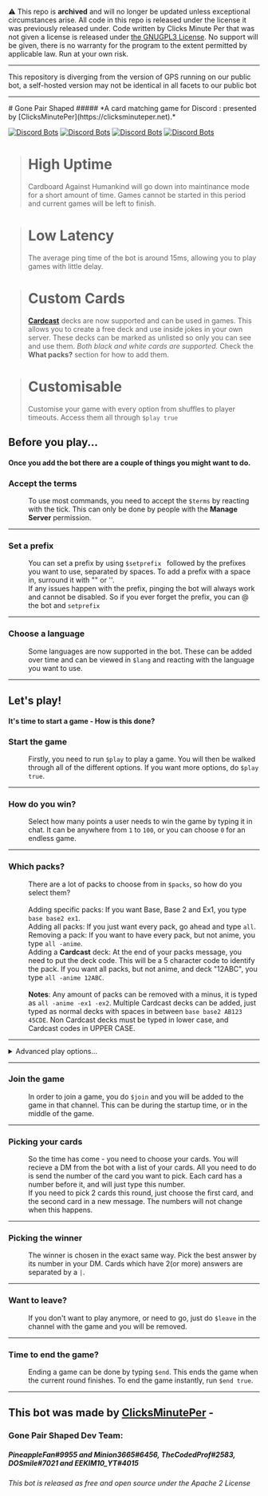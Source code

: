 ⚠️ This repo is <b>archived</b> and will no longer be updated unless exceptional circumstances arise. All code in this repo is released under the license it was previously released under. Code written by Clicks Minute Per that was not given a license is released under <a href="https://www.gnu.org/licenses/gpl-3.0.en.html">the GNUGPL3 License</a>. No support will be given, there is no warranty for the program to the extent permitted by applicable law. Run at your own risk. 
<hr/>
This repository is diverging from the version of GPS running on our public bot, a self-hosted version may not be identical in all facets to our public bot
<hr/>
# Gone Pair Shaped
##### *A card matching game for Discord : presented by [ClicksMinutePer](https://clicksminuteper.net).*


[![Discord Bots](https://top.gg/api/widget/status/679361555732627476.svg?noavatar=true)](https://discord.gg/bPaNnxe)
[![Discord Bots](https://top.gg/api/widget/servers/679361555732627476.svg?noavatar=true)](https://discordapp.com/oauth2/authorize?client_id=679361555732627476&scope=bot&permissions=130048)
[![Discord Bots](https://top.gg/api/widget/upvotes/679361555732627476.svg?noavatar=true)](https://top.gg/bot/679361555732627476/vote)
[![Discord Bots](https://top.gg/api/widget/lib/679361555732627476.svg?noavatar=true)](https://discordpy.readthedocs.io/en/latest/)

> **High Uptime** 
> ====
> Cardboard Against Humankind will go down into maintinance mode for a short amount of time. Games cannot be started in this period 
> and current games will be left to finish.


> **Low Latency** 
> ====
> The average ping time of the bot is around 15ms, allowing you to play games with little delay.


> **Custom Cards** 
> ====
> **[Cardcast](https://cardcastgame.com/)** decks are now supported and can be used in games. This allows you to create a free deck
> and use inside jokes in your own server. These decks can be marked as unlisted so only you can see and use them.
> *Both black and white cards are supported.* Check the **What packs?** section for how to add them.


> **Customisable**
> ====
> Customise your game with every option from shuffles to player timeouts. Access them all through `$play true`


## Before you play...
#### Once you add the bot there are a couple of things you might want to do.

<dl>
  <dt><h3>Accept the terms</h3></dt>
  <dd>To use most commands, you need to accept the <code>$terms</code> by reacting with the tick. This can only be done by people with the <b>Manage Server</b> permission.</dd>
  <hr>
  <dt><h3>Set a prefix</h3></dt>
  <dd>You can set a prefix by using <code>$setprefix </code> followed by the prefixes you want to use, separated by spaces. To add a prefix with a space in, surround it with "" or ''.<br>
  If any issues happen with the prefix, pinging the bot will always work and cannot be disabled. So if you ever forget the prefix, you can @ the bot and <code>setprefix</code></dd>
  <hr>
  <dt><h3>Choose a language</h3></dt>
  <dd>Some languages are now supported in the bot. These can be added over time and can be viewed in <code>$lang</code> and reacting with the language you want to use.</dd>
</dl>

<hr>

## Let's play!
#### It's time to start a game - How is this done?

<dl>
  <dt>
    <h3>
      Start the game
    </h3>
  </dt>
  <dd>
    Firstly, you need to run <code>$play</code> to play a game. You will then be walked through all of the different options. If you want more options, do <code>$play true</code>.
  </dd>
  <hr>
  <dt><h3>How do you win?</h3></dt>
  <dd>Select how many points a user needs to win the game by typing it in chat. It can be anywhere from <code>1</code> to <code>100</code>, or you can choose <code>0</code> for an endless game.</dd>
  <hr>
  <dt>
    <h3>
      Which packs?
    </h3>
  </dt>
  <dd>
    There are a lot of packs to choose from in <code>$packs</code>, so how do you select them?<br><br>
    Adding specific packs: If you want Base, Base 2 and Ex1, you type <code>base base2 ex1</code>.<br>
    Adding all packs: If you just want every pack, go ahead and type <code>all</code>.<br>
    Removing a pack: If you want to have every pack, but not anime, you type <code>all -anime</code>.<br>
    Adding a <b>Cardcast</b> deck: At the end of your packs message, you need to put the deck code. This will be a 5 character code to identify the pack. If you want all packs, but not anime, and deck "12ABC", you type <code>all -anime 12ABC</code>.<br><br>
    <b>Notes</b>: Any amount of packs can be removed with a minus, it is typed as <code>all -anime -ex1 -ex2</code>. Multiple Cardcast decks can be added, just typed as normal decks with spaces in between <code>base base2 AB123 45CDE</code>. Non Cardcast decks must be typed in lower case, and Cardcast codes in UPPER CASE.
  </dd>
  <hr>
  <details>
    <summary>
      Advanced play options...
    </summary>
    <h4>Can we train out bot?</h4> - Type <code>yes</code> or <code>no</code> to choose if we can use your game to train bots.<br>
    <h4>Want it to be anonymous?</h4> - Type <code>yes</code> or <code>no</code> to choose if the winners and leaderboard should be hidden until the end.<br>
    <h4>How big should your hand be?</h4> - Type a number from 1 to 25 to choose how many cards each player chooses from.<br>
    <h4>How many rounds should I end after?</h4> - Type a number from 0 to 200 to choose how many rounds there should be. 0 rounds means there is no limit.<br>
    <h4>How many times would you like to be able to shuffle?</h4> - 0 to 50, allows users to do <code>$shuffle</code> in the chat to get rid of all of their cards and get new ones.<br>
    <h4>How long should you get to pick your cards?</h4> - 10 to 600 seconds, the amount of time before a player is kicked for innactivity when picking their cards.<br>
    <h4>How long should the tsar get to pick the best card?</h4> - 10 to 600 seconds, the amount of time the tsar has before being kicked for innactivity when picking the winner.<br>
    <h4>How long should we wait between rounds?</h4> - A number from 0 to 150 seconds. Tells the bot how long to wait before starting another round when the winner is picked.<br>
  </details>
  <hr>
  <dt><h3>Join the game</h3></dt>
  <dd>
    In order to join a game, you do <code>$join</code> and you will be added to the game in that channel. This can be during the startup time, or in the middle of the game.
  </dd>
  <hr>
  <dt><h3>Picking your cards</h3></dt>
  <dd>
    So the time has come - you need to choose your cards. You will recieve a DM from the bot with a list of your cards. All you need to do is send the number of the card you want to pick. Each card has a number before it, and will just type this number.<br>
    If you need to pick 2 cards this round, just choose the first card, and the second card in a new message. The numbers will not change when this happens.
  </dd>
  <hr>
  <dt><h3>Picking the winner</h3></dt>
  <dd>
    The winner is chosen in the exact same way. Pick the best answer by its number in your DM. Cards which have 2(or more) answers are separated by a <code>|</code>.
  </dd>
  <hr>
  <dt><h3>Want to leave?</h3></dt>
  <dd>
    If you don't want to play anymore, or need to go, just do <code>$leave</code> in the channel with the game and you will be removed.
  </dd>
  <hr>
  <dt><h3>Time to end the game?</h3></dt>
  <dd>
    Ending a game can be done by typing <code>$end</code>. This ends the game when the current round finishes. To end the game instantly, run <code>$end true</code>.
  </dd>
</dl>

<hr>

## This bot was made by [ClicksMinutePer](https://clicksminuteper.net) - 
### Gone Pair Shaped Dev Team:
##### *PineappleFan#9955 and Minion3665#6456, TheCodedProf#2583, DOSmile#7021 and EEKIM10_YT#4015*

*This bot is released as free and open source under the Apache 2 License*
